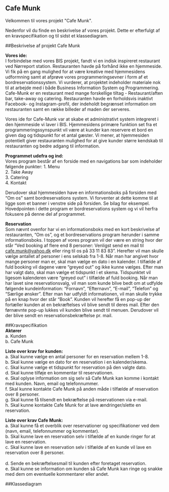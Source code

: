 ## Cafe Munk

Velkommen til vores projekt "Cafe Munk". 

Nedenfor vil du finde en beskrivelse af vores projekt.
Dette er efterfulgt af en kravspecifikation og til sidst et klassediagram.

##Beskrivelse af projekt Cafe Munk

**Vores ide:** <br>
I forbindelse med vores BIS projekt, fandt vi en indisk inspireret restaurant ved Nørreport station. Restauranten havde på forhånd ikke en hjemmeside. Vi fik på en gang mulighed for at være kreative med hjemmesidens udformning samt at afprøve vores programmeringsevner i form af et bordreservationssystem. Vi vurderer, at projektet indeholder materiale nok til at arbejde med i både Business Information System og Programmering.
Cafe-Munk er en restaurant med mange forskellige tiltag - Restaurant/aften bar, take-away og catering. Restauranten havde en forholdsvis inaktivt Facebook- og Instagram-profil, der indeholdt begrænset information om restauranten samt en række billeder af maden der serveres.

Vores ide for Cafe-Munk var at skabe et administrativt system integreret i den hjemmeside vi laver i BIS. Hjemmesidens primære funktion set fra et programmeringssynspunkt vil være at kunder kan reservere et bord en given dag og tidspunkt for et antal gæster. Vi mener, at hjemmesiden potentielt giver restauranten mulighed for at give kunder større kendskab til restauranten og bedre adgang til information.

**Programmet udefra og ind:** <br>
Vores program består af en forside med en navigations bar som indeholder følgende punkter:
    1. Menu <br>
    2. Take Away <br>
    3. Catering <br>
    4. Kontakt <br>
    
Derudover skal hjemmesiden have en informationsboks på forsiden med “Om os” samt bordreservations system. Vi forventer at dette komme til at ligge som et banner i venstre side på forsiden. Se bilag for eksempel.
Hovedpointen i dette program er bordreservations system og vi vil herfra fokusere på denne del af programmet.

**Reservation** <br>
Som nævnt ovenfor har vi en informationsboks med en kort beskrivelse af restauranten, “Om os”, og et bordreservations program herunder i samme informationsboks. I toppen af vores program vil der være en string hvor der står “Ved booking af flere end 8 personer: Venligst send en mail til cafe.munk@yahoo.dk eller ring til os på 33 11 83 83”. Herefter vil man skulle vælge antallet af personer i ens selskab fra 1-8. Når man har angivet hvor mange personer man er, skal man vælge en dato i en kalender. I tilfælde af fuld booking vil dagene være “greyed out” og ikke kunne vælges. Efter man har valgt dato, skal man vælge et tidspunkt i et skema. Tidspunktet vil ligesom kalenderen være “greyed out” i tilfælde af fuld booking. Når man har lavet sine reservationsvalg, vil man som kunde blive bedt om at udfylde følgende kundeinformation: “Fornavn”, “Efternavn”, “E-mail”, “Telefon” og “Særlige ønsker”. Efter man har udfyldt informationen, vil man skulle trykke på en knap hvor der står “Book”. Kunden vil herefter få en pop-up der fortæller kunden at en bekræftelses vil blive sendt til deres mail. Efter den førnævnte pop-up lukkes vil kunden blive sendt til menuen. Derudover vil der blive sendt en reservationsbekræftelse pr. mail.

##Kravspecifikation
<br>
**Aktører** <br>
    a. Kunden <br>
    b. Cafe Munk <br>
    
**Liste over krav for kunden:** <br>
    a. Skal kunne vælge en antal personer for en reservation mellem 1-8. <br>
    b. Skal kunne vælge en dato for en reservation i en kalender/skema. <br>
    c. Skal kunne vælge et tidspunkt for reservation på den valgte dato. <br>
    d. Skal kunne tilføje en kommentar til reservationen. <br>
    e. Skal oplyse information om sig selv så Cafe Munk kan komme i kontakt med kunden. Navn, email og telefonnummer. <br>
    f. Skal kunne kontakte Cafe Munk på anden måde i tilfælde af reservation over 8 personer. <br>
    g. Skal kunne få tilsendt en bekræftelse på reservationen via e-mail. <br>
    h. Skal kunne kontakte Cafe Munk for at lave ændringer/slette en reservation. <br>

**Liste over krav Cafe Munk:** <br>
    a. Skal kunne få et overblik over reservationer og specifikationer ved dem (navn, email, telefonnummer og kommentar). <br>
    b. Skal kunne lave en reservation selv i tilfælde af en kunde ringer for at lave en reservation.  <br>
    c. Skal kunne lave en reservation selv i tilfælde af en kunde vil lave en reservation over 8 personer.  <br>  
    d. Sende en bekræftelsesmail til kunden efter foretaget reservation. <br> 
    e. Skal kunne se information om kunden så Cafe Munk kan ringe og snakke med dem om eventuelle kommentarer eller andet. <br> 

##Klassediagram 
